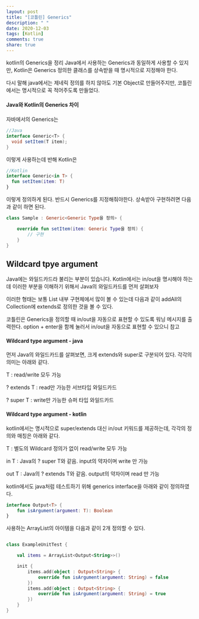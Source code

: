 ```yaml
---
layout: post
title: "[코틀린] Generics"
description: " "
date: 2020-12-03
tags: [Kotlin]
comments: true
share: true
---
```



kotlin의 Generics을 정리 Java에서 사용하는 Generics과 동일하게 사용할 수 있지만, Kotlin은 Generics 정의한 클래스를 상속받을 때 명시적으로 지정해야 한다.

다시 말해 java에서는 제네릭 정의를 하지 않아도 기본 Object로 만들어주지만, 코틀린에서는 명시적으로 꼭 적어주도록 만들었다.

#### Java와 Kotlin의 Generics 차이


자바에서의 Generics는 

```java
//Java
interface Generic<T> {
  void setItem(T item);
}
```

이렇게 사용하는데 반해 Kotlin은

```kotlin
//Kotlin
interface Generic<in T> {
  fun setItem(item: T)
}
```

이렇게 정의하게 된다. 반드시 Generics를 지정해줘야한다. 상속받아 구현하려면 다음과 같이 하면 된다.

```kotlin
class Sample : Generic<Generic Type을 정의> {

    override fun setItem(item: Generic Type을 정의) {
        // 구현
    }
}
```


## Wildcard tpye argument

Java에는 와일드카드라 불리는 부분이 있습니다. Kotlin에서는 in/out을 명시해야 하는데 이러한 부분을 이해하기 위해서 Java의 와일드카드를 먼저 살펴보자

이러한 형태는 보통 List 내부 구현체에서 많이 볼 수 있는데 다음과 같이 addAll의 Collection에 extends로 정의한 것을 볼 수 있다. 

코틀린은 Generics을 정의할 때 in/out을 자동으로 표현할 수 있도록 워닝 메시지를 출력한다. option + enter을 함께 눌러서 in/out을 자동으로 표현할 수 있으니 참고


#### Wildcard type argument - java

먼저 Java의 와일드카드를 살펴보면, 크게 extends와 super로 구분되어 있다. 각각의 의미는 아래와 같다.

T : read/write 모두 가능

? extends T : read만 가능한 서브타입 와일드카드

? super T : write만 가능한 슈퍼 타입 와일드카드


#### Wildcard type argument - kotlin

kotlin에서는 명시적으로 super/extends 대신 in/out 키워드를 제공하는데, 각각의 정의와 매칭은 아래와 같다.

T : 별도의 Wildcard 정의가 없이 read/write 모두 가능

in T : Java의 ? super T와 같음. input의 약자이며 write 만 가능

out T : Java의 ? extends T와 같음. output의 약자이며 read 만 가능

kotlin에서도 java처럼 테스트하기 위해 generics interface을 아래와 같이 정의하였다.

```kotlin
interface Output<T> {
    fun isArgument(argument: T): Boolean
}
```

사용하는 ArrayList의 아이템을 다음과 같이 2개 정의할 수 있다.

```kotlin

class ExampleUnitTest {

    val items = ArrayList<Output<String>>()

    init {
        items.add(object : Output<String> {
            override fun isArgument(argument: String) = false
        })
        items.add(object : Output<String> {
            override fun isArgument(argument: String) = true
        })
    }
}
```


